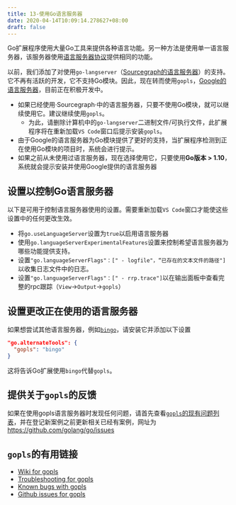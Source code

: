 ```yaml
---
title: 13-使用Go语言服务器
date: 2020-04-14T10:09:14.278627+08:00
draft: false
---
```


Go扩展程序使用大量Go工具来提供各种语言功能。另一种方法是使用单一语言服务器，该服务器使用[语言服务器协议](https://microsoft.github.io/language-server-protocol/)提供相同的功能。

以前，我们添加了对使用`go-langserver`（[Sourcegraph的语言服务器](https://github.com/sourcegraph/go-langserver)）的支持。它不再有活跃的开发，它不支持Go模块。因此，现在转而使用`gopls`，[Google的语言服务器](https://github.com/golang/go/wiki/gopls)，目前正在积极开发中。

- 如果已经使用·Sourcegraph·中的语言服务器，只要不使用Go模块，就可以继续使用它。建议继续使用`gopls`。
  - 为此，请删除计算机中的`go-langserver`二进制文件/可执行文件，此扩展程序将在重新加载`VS Code`窗口后提示安装`gopls`。
- 由于Google的语言服务器为Go模块提供了更好的支持，当扩展程序检测到正在使用Go模块的项目时，系统会进行提示。
- 如果之前从未使用过语言服务器，现在选择使用它，只要使用**Go版本 > 1.10**，系统就会提示安装并使用Google提供的语言服务器

## 设置以控制Go语言服务器

以下是可用于控制语言服务器使用的设置。需要重新加载`VS Code`窗口才能使这些设置中的任何更改生效。

- 将`go.useLanguageServer`设置为`true`以启用语言服务器
- 使用`go.languageServerExperimentalFeatures`设置来控制希望语言服务器为哪些功能提供支持。
- 设置`"go.languageServerFlags"：[" - logfile"，“已存在的文本文件的路径"]`以收集日志文件中的日志。
- 设置`"go.languageServerFlags"：[" - rrp.trace"]`以在输出面板中查看完整的rpc跟踪（`View`->`Output`->`gopls`）

## 设置更改正在使用的语言服务器

如果想尝试其他语言服务器，例如[`bingo`](https://github.com/saibing/bingo)，请安装它并添加以下设置

```json
"go.alternateTools": {
  "gopls": "bingo"
}
```

这将告诉Go扩展使用`bingo`代替`gopls`。

## 提供关于`gopls`的反馈

如果在使用gopls语言服务器时发现任何问题，请首先查看[`gopls`的现有问题列表](https://github.com/golang/go/issues?q=is%3Aissue+is%3Aopen+label%3Agopls)，并在登记新案例之前更新相关已经有案例，网址为 https://github.com/golang/go/issues

## `gopls`的有用链接

- [Wiki for gopls](https://github.com/golang/go/wiki/gopls)
- [Troubleshooting for gopls](https://github.com/golang/go/wiki/gopls#troubleshooting)
- [Known bugs with gopls](https://github.com/golang/go/wiki/gopls#known-issues)
- [Github issues for gopls](https://github.com/golang/go/issues?q=is%3Aissue+is%3Aopen+label%3Agopls)
